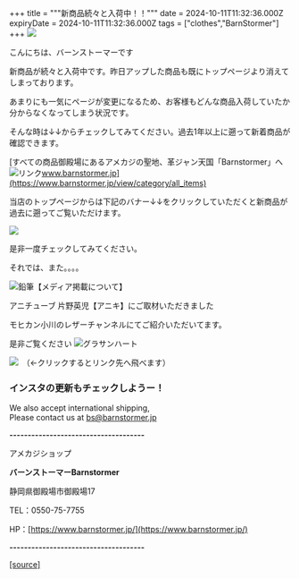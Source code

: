 +++
title = """新商品続々と入荷中！！"""
date = 2024-10-11T11:32:36.000Z
expiryDate = 2024-10-11T11:32:36.000Z
tags = ["clothes","BarnStormer"]
+++
[![](https://stat.ameba.jp/user_images/20231023/16/barnstormer-go/b2/03/p/o0420015015354743273.png)](https://ameblo.jp/barnstormer-go/entry-12825670498.html)

こんにちは、バーンストーマーです

新商品が続々と入荷中です。昨日アップした商品も既にトップページより消えてしまっております。

あまりにも一気にページが変更になるため、お客様もどんな商品入荷していたか分からなくなってしまう状況です。

そんな時は↓↓からチェックしてみてください。過去1年以上に遡って新着商品が確認できます。

[すべての商品御殿場にあるアメカジの聖地、革ジャン天国「Barnstormer」へ![リンク](https://c.stat100.ameba.jp/ameblo/symbols/v3.20.0/svg/gray/editor_link.svg)www.barnstormer.jp](https://www.barnstormer.jp/view/category/all_items)

当店のトップページからは下記のバナー↓↓をクリックしていただくと新商品が過去に遡ってご覧いただけます。

[![](https://stat.ameba.jp/user_images/20241011/19/barnstormer-go/8a/d4/g/o0410017015496638033.gif)](https://stat.ameba.jp/user_images/20241011/19/barnstormer-go/8a/d4/g/o0410017015496638033.gif)

是非一度チェックしてみてください。

それでは、また。。。。

![鉛筆](https://stat100.ameba.jp/blog/ucs/img/char/char3/519.png)【メディア掲載について】

アニチューブ 片野英児【アニキ】にご取材いただきました

モヒカン小川のレザーチャンネルにてご紹介いただいてます。

是非ご覧ください ![グラサンハート](https://stat100.ameba.jp/blog/ucs/img/char/char3/148.png)

[![](https://stat.ameba.jp/user_images/20230412/16/barnstormer-go/6a/23/p/o0108010815269242493.png)](https://www.instagram.com/barnstormer_daily/)　（←クリックするとリンク先へ飛べます）

### インスタの更新もチェックしようー！

We also accept international shipping,  
Please contact us at bs@barnstormer.jp

**\-------------------------------------**

アメカジショップ

**バーンストーマーBarnstormer**

静岡県御殿場市御殿場17

TEL：0550-75-7755

HP：[https://www.barnstormer.jp/](https://www.barnstormer.jp/)

**\-------------------------------------**

[[source]](https://ameblo.jp/barnstormer-go/entry-12870879921.html)
